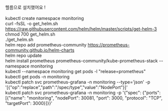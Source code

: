 헬름으로 설치했어요 ! <br>
 <br>
kubectl create namespace monitoring <br>
curl -fsSL -o get_helm.sh https://raw.githubusercontent.com/helm/helm/master/scripts/get-helm-3 <br>
chmod 700 get_helm.sh <br>
./get_helm.sh <br>
helm repo add prometheus-community https://prometheus-community.github.io/helm-charts <br>
helm repo update <br>
helm install prometheus prometheus-community/kube-prometheus-stack --namespace monitoring <br>
kubectl --namespace monitoring get pods -l "release=prometheus" <br>
kubectl get pods -n monitoring <br>
kubectl patch svc prometheus-grafana -n monitoring --type='json' -p '[{"op":"replace","path":"/spec/type","value":"NodePort"}]' <br>
kubectl patch svc prometheus-grafana -n monitoring -p '{"spec": {"ports": [{"name": "monitoring", "nodePort": 30081, "port": 3000,  "protocol": "TCP", "targetPort": 3000}]}}' <br>

